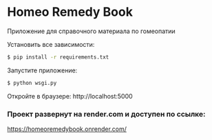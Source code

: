 # Homeo Remedy Book

Приложение для справочного материала по гомеопатии

Установить все зависимости:

```bash
$ pip install -r requirements.txt
```

Запустите приложение:

```bash
$ python wsgi.py
```

Откройте в браузере:
http://localhost:5000


### Проект развернут на render.com и доступен по ссылке:
https://homeoremedybook.onrender.com/